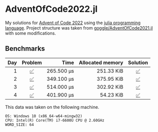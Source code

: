 # AdventOfCode2022.jl
My solutions for [Advent of Code 2022](https://adventofcode.com/2022/) using the [julia programming language](https://julialang.org/).
Project structure was taken from [goggle/AdventOfCode2021.jl](https://github.com/goggle/AdventOfCode2021.jl) with some modifications.

## Benchmarks
| Day | Problem | Time | Allocated memory | Solution |
|----:|:-------:|-----:|-----------------:|:-----------:|
| 1 | [:white_check_mark:](https://adventofcode.com/2022/day/1) | 265.500 μs | 251.33 KiB | [:white_check_mark:](https://github.com/electronsandstuff/AdventOfCode2022/blob/master/src/day01.jl) |
| 2 | [:white_check_mark:](https://adventofcode.com/2022/day/2) | 349.100 μs | 375.95 KiB | [:white_check_mark:](https://github.com/electronsandstuff/AdventOfCode2022/blob/master/src/day02.jl) |
| 3 | [:white_check_mark:](https://adventofcode.com/2022/day/3) | 514.000 μs | 302.92 KiB | [:white_check_mark:](https://github.com/electronsandstuff/AdventOfCode2022/blob/master/src/day03.jl) |
| 4 | [:white_check_mark:](https://adventofcode.com/2022/day/4) | 401.900 μs | 54.23 KiB | [:white_check_mark:](https://github.com/electronsandstuff/AdventOfCode2022/blob/master/src/day04.jl) |

This data was taken on the following machine.
```
OS: Windows 10 (x86_64-w64-mingw32)
CPU: Intel(R) Core(TM) i7-6600U CPU @ 2.60GHz
WORD_SIZE: 64
```